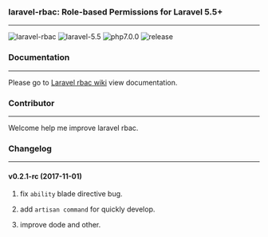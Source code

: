 ### laravel-rbac: Role-based Permissions for Laravel 5.5+
---------------------------------------------------------
![laravel-rbac](https://img.shields.io/badge/laravel--rbac-ok-brightgreen.svg)
![laravel-5.5](https://img.shields.io/badge/laravel5.5-required-blue.svg)
![php7.0.0](https://img.shields.io/badge/php7.0.0-required-orange.svg)
![release](https://img.shields.io/badge/0.2.1-rc-release-yellow.svg)


### Documentation
-----------------

Please go to [Laravel rbac wiki](https://github.com/gamelife1314/laravel-rbac/wiki) view documentation.


### Contributor
---------------

Welcome help me improve laravel rbac.


### Changelog
---------------

#### v0.2.1-rc (2017-11-01)

1. fix `ability` blade directive bug.

2. add `artisan command` for quickly develop.

3. improve dode and other.
